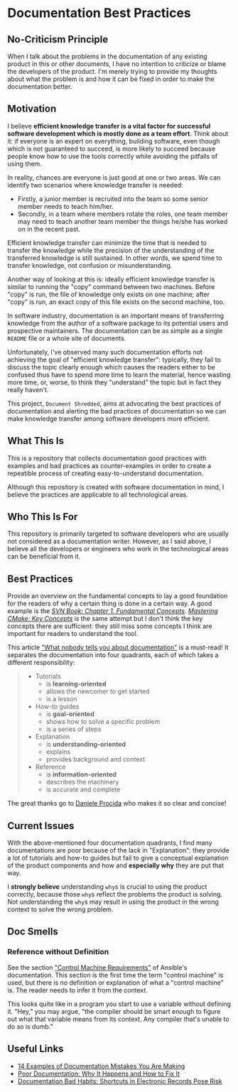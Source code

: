 # Documentation Best Practices

## No-Criticism Principle

When I talk about the problems in the documentation of any existing product in this or other documents, I have no intention to criticize or blame the developers of the product. I'm merely trying to provide my thoughts about what the problem is and how it can be fixed in order to make the documentation better.

## Motivation

I believe **efficient knowledge transfer is a vital factor for successful software development which is mostly done as a team effort**. Think about it: if everyone is an expert on everything, building software, even though which is not guaranteed to succeed, is more likely to succeed because people know how to use the tools correctly while avoiding the pitfalls of using them.

In reality, chances are everyone is just good at one or two areas. We can identify two scenarios where knowledge transfer is needed:

- Firstly, a junior member is recruited into the team so some senior member needs to teach him/her.
- Secondly, in a team where members rotate the roles, one team member may need to teach another team member the things he/she has worked on in the recent past.

Efficient knowledge transfer can minimize the time that is needed to transfer the knowledge while the precision of the understanding of the transferred knowledge is still sustained. In other words, we spend time to transfer knowledge, not confusion or misunderstanding.

Another way of looking at this is: ideally efficient knowledge transfer is similar to running the "copy" command between two machines. Before "copy" is run, the file of knowledge only exists on one machine; after "copy" is run, an exact copy of this file exists on the second machine, too.

In software industry, documentation is an important means of transferring knowledge from the author of a software package to its potential users and prospective maintainers. The documentation can be as simple as a single `README` file or a whole site of documents.

Unfortunately, I've observed many such documentation efforts not achieving the goal of "efficient knowledge transfer": typically, they fail to discuss the topic clearly enough which causes the readers either to be confused thus have to spend more time to learn the material, hence wasting more time, or, worse, to think they "understand" the topic but in fact they really haven't.

This project, `Document Shredded`, aims at advocating the best practices of documentation and alerting the bad practices of documentation so we can make knowledge transfer among software developers more efficient.

## What This Is

This is a repository that collects documentation good practices with examples and bad practices as counter-examples in order to create a repeatible process of creating easy-to-understand documentation.

Although this repository is created with software documentation in mind, I believe the practices are applicable to all technological areas.

## Who This Is For

This repository is primarily targeted to software developers who are usually not considered as a documentation writer. However, as I said above, I believe all the developers or engineers who work in the technological areas can be beneficial from it.

## Best Practices

Provide an overview on the fundamental concepts to lay a good foundation for the readers of why a certain thing is done in a certain way. A good example is the [_SVN Book: Chapter 1. Fundamental Concepts_](https://svnbook.red-bean.com/en/1.7/svn.basic.html). [_Mastering CMake: Key Concepts_](https://cmake.org/cmake/help/book/mastering-cmake/chapter/Key%20Concepts.html#key-concepts) is the same attempt but I don't think the key concepts there are sufficient: they still miss some concepts I think are important for readers to understand the tool.

This article ["What nobody tells you about documentation"](https://www.divio.com/blog/documentation/) is a must-read! It separates the documentation into four quadrants, each of which takes a different responsibility:

> - Tutorials
>   - is **learning-oriented**
>   - allows the newcomer to get started
>   - is a lesson
> - How-to guides
>   - is **goal-oriented**
>   - shows how to solve a specific problem
>   - is a series of steps
> - Explanation
>   - is **understanding-oriented**
>   - explains
>   - provides background and context
> - Reference
>   - is **information-oriented**
>   - describes the machinery
>   - is accurate and complete

The great thanks go to [Daniele Procida](https://twitter.com/evildmp) who makes it so clear and concise!

## Current Issues

With the above-mentioned four documentation quadrants, I find many documentations are poor because of the lack in "Explanation": they provide a lot of tutorials and how-to guides but fail to give a conceptual explanation of the product components and how and **especially why** they are put that way.

I **strongly believe** understanding `why`s is crucial to using the product correctly, because those `why`s reflect the problems the product is solving. Not understanding the `why`s may result in using the product in the wrong context to solve the wrong problem.

## Doc Smells

### Reference without Definition

See the section ["Control Machine Requirements"](https://docs.ansible.com/ansible/latest/installation_guide/intro_installation.html#control-machine-requirements) of Ansible's documentation. This section is the first time the term "control machine" is used, but there is no definition or explanation of what a "control machine" is. The reader needs to infer it from the context.

This looks quite like in a program you start to use a variable without defining it. "Hey," you may argue, "the compiler should be smart enough to figure out what that variable means from its context. Any compiler that's unable to do so is dumb."

## Useful Links

- [14 Examples of Documentation Mistakes You Are Making](http://blog.screensteps.com/14-examples-of-bad-documentation)
- [Poor Documentation: Why It Happens and How to Fix It](http://www.fortherecordmag.com/archives/0516p12.shtml)
- [Documentation Bad Habits: Shortcuts in Electronic Records Pose Risk](http://library.ahima.org/doc?oid=81008#.W1uFmnXwbdE)
